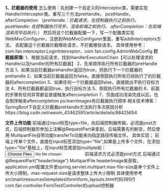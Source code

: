 **1、拦截器的使用**
    怎么使用：先创建一个自定义的interceptor类，需要实现HandlerInterceptor类。重写三个方法preHandle， postHandle， afterCompletion
    （_preHandle：拦截请求，在控制器执行之前执行。
    postHandle: 在控制器执行完毕，渲染前端之前执行。
    afterCompletion：在前端渲染完毕后执行。_）
    然后将这个拦截器配置一下，写一个配置类实现WebMvcConfigurer，注册到WebMvcConfigurer里面，重写addInterceptors方法，
    去配置这个拦截器拦截哪些请求，不拦截哪些请求。
    具体使用参考：com.fan.interceptor.LoginInterceptor、com.fan.config.AdminWebConfig
    **拦截器原理:**
    1、根据当前请求，找到HandlerExecutionChain【可以处理请求的Handler以及handler的所有拦截器】
    2、先来顺序执行所有拦截器的preHandle方法
        1、如果当前拦截器prehandler返回为true，则执行下一个拦截器的prehandle
        2、如果当前拦截器返回为false。直接倒叙执行所有已经执行了的拦截器的aftercompletion
    3、如果任何一个拦截器返回false，直接跳出不执行目标方法
    4、所有拦截器都返回true，执行目标方法
    5、倒叙执行所有拦截器的
    6、前面的步骤有任何异常都会直接触发aftercompletion
    7、页面成功渲染完成以后，也会倒序触发aftercompletion
    ps:learnImages有拦截器执行顺序
    相关技术博客：SpringBoot下自定义拦截器preHandle方法执行多次原因分析https://blog.csdn.net/weixin_43462591/article/details/88425654
    
    
**文件上传功能**
    前端通过input标签type=file，向后端控制器传输，必须是post方式，后端控制器形参加上注解@RequestPart来拿到，后端需要先判断空，然后使用
    MultipartFile自带功能transferTo功能来向指定路径传输文件。
    具体实现；
    前端上传单个文件，直接在input标签添加type="file",如果是上传多个文件，在添加type="file"基础上，在input标签尾部加multiple如：<input type="file" name="photos" multiple>
    前端请求方式必须是post方式
    后端通过@RequestPart("headerImage") MultipartFile headerImage来获取，
    application.yml配置文件里spring.servlet.multipart.max-file-size是单个文件上传大小限制，max-request-size是请求整体上传大小限制
    具体使用参考src\main\resources\templates\form\form_layouts.html代码395行
                com.fan.controller.FormTestController的upload控制器